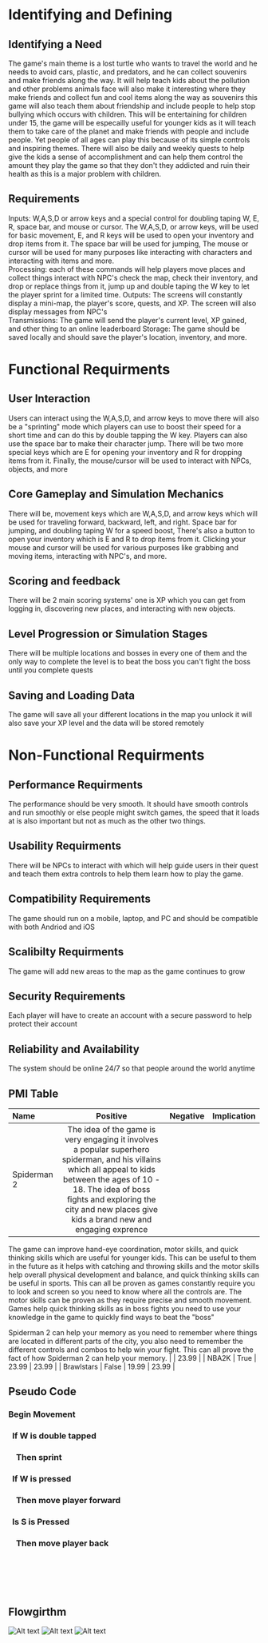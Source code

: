 # Identifying and Defining
## Identifying a Need 
The game's main theme is a lost turtle who wants to travel the world and he needs to avoid cars, plastic, and predators, and he can collect souvenirs and make friends along the way. It will help teach kids about the pollution and other problems animals face will also make it interesting where they make friends and collect fun and cool items along the way as souvenirs this game will also teach them about friendship and include people to help stop bullying which occurs with children. This will be entertaining for children under 15, the game will be especailly useful for younger kids as it will teach them to take care of the planet and make friends with people and include people. Yet people of all ages can play this because of its simple controls and inspiring themes. There will also be daily and weekly quests to help give the kids a sense of accomplishment and can help them control the amount they play the game so that they don't they addicted and ruin their health as this is a major problem with children.   
## Requirements 
Inputs: W,A,S,D or arrow keys and a special control for doubling taping W, E, R, space bar, and mouse or cursor. The W,A,S,D, or arrow keys, will be used for  basic movement, E, and R keys will be used to open your inventory and drop items from it. The space bar will be used for jumping, The mouse or cursor will be used for many purposes like interacting with characters and interacting with items and more.   
Processing: each of these commands will help players move places and collect things interact with NPC's check the map, check their inventory, and drop or replace things from it, jump up and double taping the W key to let the player sprint for a limited time. 
Outputs: The screens will constantly display a mini-map, the player's score, quests, and XP. The screen will also display messages from NPC's  
Transmissions: The game will send the player's current level, XP gained, and other thing to an online leaderboard
Storage: The game should be saved locally and should save the player's location, inventory, and more.
# Functional Requirments
## User Interaction 
Users can interact using the W,A,S,D,  and arrow keys to move there will also be a "sprinting" mode which players can use to boost their speed for a short time and can do this by double tapping the W key. Players can also use the space bar to make their character jump. There will be two more special keys which are E for opening your inventory and R for dropping items from it. Finally, the mouse/cursor will be used to interact with NPCs, objects, and more
## Core Gameplay and Simulation Mechanics 
There will be, movement keys which are W,A,S,D, and arrow keys which will be used for traveling forward, backward, left, and right. Space bar for jumping, and doubling taping W for a speed boost, There's also a button to open your inventory which is E and R to drop items from it. Clicking your mouse and cursor will be used for various purposes like grabbing and moving items, interacting with NPC's, and more.
## Scoring and feedback
There will be 2 main scoring systems' one is XP which you can get from logging in, discovering new places, and interacting with new objects.
## Level Progression or Simulation Stages
There will be multiple locations and bosses in every one of them and the only way to complete the level is to beat the boss you can't fight the boss until you complete quests 
## Saving and Loading Data 
The game will save all your different locations in the map you unlock it will also save your XP level and the data will be stored remotely 
# Non-Functional Requirments
## Performance Requirments 
The performance should be very smooth. It should have smooth controls and run smoothly or else people might switch games, the speed that it loads at is also important but not as much as the other two things.
## Usability Requirments
There will be NPCs to interact with which will help guide users in their quest and teach them extra controls to help them learn how to play the game.
## Compatibility Requirements
The game should run on a mobile, laptop, and PC and should be compatible with both Andriod and iOS 
## Scalibilty Requirments 
The game will add new areas to the map as the game continues to grow
## Security Requirements
Each player will have to create an account with a secure password to help protect their account
## Reliability and Availability 
The system should be online 24/7 so that people around the world anytime
## PMI Table
| Name              | Positive | Negative | Implication |
| :---------------- | :------: | -------: | -------: |
| Spiderman 2       |    The idea of the game is very engaging it involves a popular superhero spiderman, and his villains which all appeal to kids between the ages of 10 - 18. The idea of boss fights and exploring the city and new places give kids a brand new and engaging exprence

The game can improve hand-eye coordination, motor skills,  and quick thinking skills which are useful for younger kids. This can be useful to them in the future as it helps with catching and throwing skills and the motor skills help overall physical development and balance, and quick thinking skills can be useful in sports. This can all be proven as games constantly require you to look and screen so you need to know where all the controls are. The motor skills can be proven as they require precise and smooth movement. Games help quick thinking skills as in boss fights you need to use your knowledge in the game to quickly find ways to beat the "boss"

Spiderman 2 can help your memory as you need to remember where things are located in different parts of the city, you also need to remember the different controls and combos to help win your fight. This can all prove the fact of how Spiderman 2 can help your memory.  |  | 23.99 |
|         NBA2K   |   True   | 23.99 | 23.99 |
| Brawlstars  |  False   | 19.99 | 23.99 |


## Pseudo Code
### Begin Movement
### &nbsp; If W is double tapped
### &nbsp; &nbsp; Then sprint 
### &nbsp; If W is pressed 
### &nbsp; &nbsp; Then move player forward
### &nbsp; Is S is Pressed
### &nbsp; &nbsp; Then move player back
### &nbsp;
### &nbsp;

## Flowgirthm
![Alt text](FlowGorthim.PNG)
![Alt text](FlowGorthim2+.PNG.jpg)
![Alt text](FlowGorthim3.PNG)